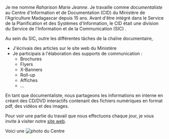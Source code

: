 Je me nomme _Raharison Marie Jeanne_. Je travaille comme *documentaliste* au Centre d'Information et de Documentation (CID) du Ministère de l'Agriculture Madagascar depuis 15 ans. Avant d'être intégré dans le Service de la Planification et des Systèmes d'Information, le CID était une division du Service de l'Information et de la Communication (SIC) .

Au sein du SIC, outre les différentes tâches de la chaîne documentaire, 
* J'écrivais des articles sur le site web du Ministère
* Je participais à l'élaboration des supports de communication :
  * Brochures
  * Flyers
  * X-Banners
  * Roll-up
  * Affiches
  * ...

En tant que documentaliste, nous partageons les informations en interne en créant des CD/DVD interactifs contenant des fichiers numériques en format pdf, des vidéos et des images.

Pour voir une partie du travail que nous effectuons chaque jour, je vous invite à visiter notre [site web](http://www.agriculture.gov.mg/communication).

Voici une ![photo du Centre](http://www.agriculture.gov.mg/communication/wp-content/uploads/sites/2/2015/09/PICT2704.jpg)
